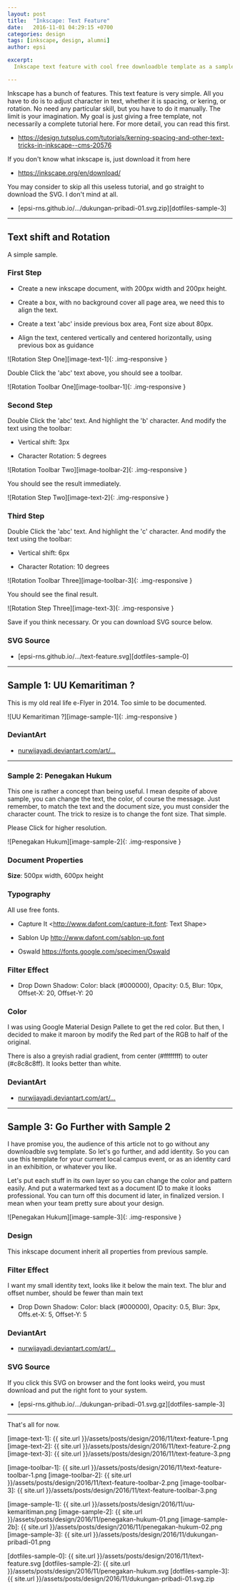 ```yaml
---
layout: post
title:  "Inkscape: Text Feature"
date:   2016-11-01 04:29:15 +0700
categories: design
tags: [inkscape, design, alumni]
author: epsi

excerpt:
  Inkscape text feature with cool free downloadble template as a sample.

---
```


Inkscape has a bunch of features. This text feature is very simple. All you have to do is to adjust character in text, whether it is spacing, or kering, or rotation. No need any particular skill, but you have to do it manually. The limit is your imagination. My goal is just giving a free template, not necessarily a complete tutorial here. For more detail, you can read this first.

* <https://design.tutsplus.com/tutorials/kerning-spacing-and-other-text-tricks-in-inkscape--cms-20576>

If you don't know what inkscape is, just download it from here

* <https://inkscape.org/en/download/>

You may consider to skip all this useless tutorial, and go straight to download the SVG. I don't mind at all.

* [epsi-rns.github.io/.../dukungan-pribadi-01.svg.zip][dotfiles-sample-3]

-- -- --

## Text shift and Rotation

A simple sample.

### First Step

* Create a new inkscape document, with 200px width and 200px height.

* Create a box, with no background cover all page area, we need this to align the text.

* Create a text 'abc' inside previous box area, Font size about 80px.

* Align the text, centered vertically and centered horizontally, using previous box as guidance

![Rotation Step One][image-text-1]{: .img-responsive }

Double Click the 'abc' text above, you should see a toolbar.

![Rotation Toolbar One][image-toolbar-1]{: .img-responsive }

### Second Step

Double Click the 'abc' text. And highlight the 'b' character. And modify the text using the toolbar:

* Vertical shift: 3px

* Character Rotation: 5 degrees

![Rotation Toolbar Two][image-toolbar-2]{: .img-responsive }

You should see the result immediately.

![Rotation Step Two][image-text-2]{: .img-responsive }

### Third Step

Double Click the 'abc' text. And highlight the 'c' character. And modify the text using the toolbar:

* Vertical shift: 6px

* Character Rotation: 10 degrees

![Rotation Toolbar Three][image-toolbar-3]{: .img-responsive }

You should see the final result.

![Rotation Step Three][image-text-3]{: .img-responsive }

Save if you think necessary. Or you can download SVG source below.

### SVG Source

* [epsi-rns.github.io/.../text-feature.svg][dotfiles-sample-0]

-- -- --

## Sample 1: UU Kemaritiman ?

This is my old real life e-Flyer in 2014. Too simle to be documented.

![UU Kemaritiman ?][image-sample-1]{: .img-responsive }

### DeviantArt

* [nurwijayadi.deviantart.com/art/...][deviant-sample-1]

-- -- --

### Sample 2: Penegakan Hukum

This one is rather a concept than being useful. I mean despite of above sample, you can change the text, the color, of course the message. Just remember, to match the text and the document size, you must consider the character count. The trick to resize is to change the font size. That simple.

Please Click for higher resolution.

![Penegakan Hukum][image-sample-2]{: .img-responsive }

### Document Properties

**Size**: 500px width, 600px height

### Typography

All use free fonts.

* Capture It <http://www.dafont.com/capture-it.font: Text Shape>

* Sablon Up <http://www.dafont.com/sablon-up.font>

* Oswald <https://fonts.google.com/specimen/Oswald>

### Filter Effect

* Drop Down Shadow: Color: black (#000000), Opacity: 0.5, Blur: 10px, Offset-X: 20, Offset-Y: 20

### Color

I was using Google Material Design Pallete to get the red color. But then, I decided to make it maroon by modify the Red part of the RGB to half of the original.

There is also a greyish radial gradient, from center (#ffffffff) to outer (#c8c8c8ff). It looks better than white.

### DeviantArt

* [nurwijayadi.deviantart.com/art/...][deviant-sample-2]

-- -- --

## Sample 3: Go Further with Sample 2
 
I have promise you, the audience of this article not to go without any downloadble svg template. So let's go further, and add identity. So you can use this template for your current local campus event, or as an identity card in an exhibition, or whatever you like. 

Let's put each stuff in its own layer so you can change the color and pattern easily. And put a watermarked text as a document ID to make it looks professional. You can turn off this document id later, in finalized version. I mean when your team pretty sure about your design.

![Penegakan Hukum][image-sample-3]{: .img-responsive }

### Design

This inkscape document inherit all properties from previous sample.

### Filter Effect

I want my small identity text, looks like it below the main text. The blur and offset number, should be fewer than main text

* Drop Down Shadow: Color: black (#000000), Opacity: 0.5, Blur: 3px, Offs.et-X: 5, Offset-Y: 5

### DeviantArt

* [nurwijayadi.deviantart.com/art/...][deviant-sample-3]

### SVG Source

If you click this SVG on browser and the font looks weird, you must download and put the right font to your system.

* [epsi-rns.github.io/.../dukungan-pribadi-01.svg.gz][dotfiles-sample-3]

-- -- --

That's all for now.


[//]: <> ( -- -- -- links below -- -- -- )


[image-text-1]: {{ site.url }}/assets/posts/design/2016/11/text-feature-1.png
[image-text-2]: {{ site.url }}/assets/posts/design/2016/11/text-feature-2.png
[image-text-3]: {{ site.url }}/assets/posts/design/2016/11/text-feature-3.png

[image-toolbar-1]: {{ site.url }}/assets/posts/design/2016/11/text-feature-toolbar-1.png
[image-toolbar-2]: {{ site.url }}/assets/posts/design/2016/11/text-feature-toolbar-2.png
[image-toolbar-3]: {{ site.url }}/assets/posts/design/2016/11/text-feature-toolbar-3.png

[image-sample-1]: {{ site.url }}/assets/posts/design/2016/11/uu-kemaritiman.png
[image-sample-2]: {{ site.url }}/assets/posts/design/2016/11/penegakan-hukum-01.png
[image-sample-2b]: {{ site.url }}/assets/posts/design/2016/11/penegakan-hukum-02.png
[image-sample-3]: {{ site.url }}/assets/posts/design/2016/11/dukungan-pribadi-01.png

[hires-sample-2]: https://photos.google.com/album/AF1QipOI-OvBHZtRX5saQhwM3h7JWm32xboQ5aCs5fLr/photo/AF1QipPDSnT7Jbd7u0nPb1Zt5kNw1kveVCWTxhJXtBl0

[dotfiles-sample-0]: {{ site.url }}/assets/posts/design/2016/11/text-feature.svg
[dotfiles-sample-2]: {{ site.url }}/assets/posts/design/2016/11/penegakan-hukum.svg
[dotfiles-sample-3]: {{ site.url }}/assets/posts/design/2016/11/dukungan-pribadi-01.svg.zip

[deviant-sample-1]: http://nurwijayadi.deviantart.com/art/Undang-Undang-Kemaritiman-645790906
[deviant-sample-2]: http://nurwijayadi.deviantart.com/art/Penegakan-Hukum-645722442
[deviant-sample-3]: http://nurwijayadi.deviantart.com/art/Dukungan-Pribadi-645721708
